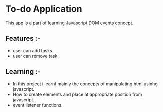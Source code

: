 # To-do Application
This app is a part of learning Javascript DOM events concept.

## Features :-
- user can add tasks.
- user can remove task.

## Learning :-
* In this project i learnt mainly the concepts of manipulating html usinhg javascript.
* How to create elements and place at appropriate position from javascript.
* event listener functions.
